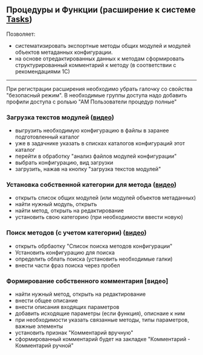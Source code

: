 ## Процедуры и Функции (расширение к системе [Tasks](https://github.com/BlizD/Tasks))
Позволяет:

* систематизировать экспортные методы общих модулей и модулей объектов метаданных конфигурации.
* на основе отредактированных данных к методам сформировать структурированный комментарий к методу (в соответствии с рекомендациями 1С)
----
При регистрации расширения необходимо убрать галочку со свойства "безопасный режим". В необходимые группы доступа надо добавить профили доступа с рольъю "АМ Пользователи процедур полные"

### Загрузка текстов модулей ([видео](https://github.com/DenVortEP/MethodSearch/issues/1#issue-2181849276))
* выгрузить необходимую конфигурацию в файлы в заранее подготовленный каталог
* уже в задачнике указать в списках каталогов конфигураций этот каталог
* перейти в обработку "анализ файлов модулей конфигурации"
* выбрать конфигурацию, вид загрузки
* загрузить, нажав на кнопку "загрузка текстов модулей"

### Установка собственной категории для метода ([видео](https://github.com/DenVortEP/MethodSearch/issues/2#issue-2182073874))
* открыть список общих модулей (или модулей объектов метаданных)
* найти нужный модуль, открыть
* найти метод, открыть на редактирование
* установить свою категорию (при необходимости ввести новую)

### Поиск методов (с учетом категории) ([видео](https://github.com/DenVortEP/MethodSearch/issues/3#issue-2182094001))
* открыть обрбаотку "Список поиска методов конфигурации"
* Установить конфигурацию для поиска
* определить облать поиска (установить необходимые галки)
* внести части фраз поиска через пробел

### Формирование собственного комментария [видео]
* найти нужный метод, открыть на редактирование
* внести  общее описание
* внести  описания входящих параметров
* добавить исходящие параметры (если функция), описнаие к ним
* при необходимости указать связанные методы, типы параметров, важные элементы
* установить признак "Комментарий вручную"
* сформированный комментарий будет на закладке "Комментарий - Комментарий ручной"
  
 

